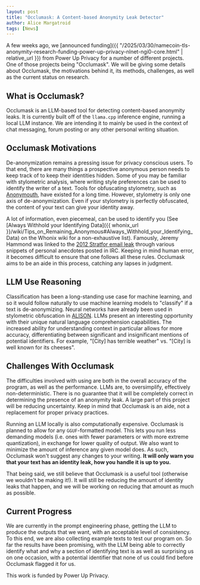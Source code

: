 ```yaml
---
layout: post
title: "Occlumask: A Content-based Anonymity Leak Detector"
author: Alice Margatroid
tags: [News]
---
```


A few weeks ago, we [announced funding]({{ "/2025/03/30/namecoin-tls-anonymity-research-funding-power-up-privacy-nlnet-ngi0-core.html" | relative_url }}) from Power Up Privacy for a number of different projects. One of those projects being "Occlumask". We will be giving some details about Occlumask, the motivations behind it, its methods, challenges, as well as the current status on research.

## What is Occlumask?

Occlumask is an LLM-based tool for detecting content-based anonymity leaks. It is currently built off of the `llama.cpp` inference engine, running a local LLM instance. We are intending it to mainly be used in the context of chat messaging, forum posting or any other personal writing situation.

## Occlumask Motivations

De-anonymization remains a pressing issue for privacy conscious users. To that end, there are many things a prospective anonymous person needs to keep track of to keep their identities hidden. Some of you may be familiar with stylometric analysis, where writing style preferences can be used to identify the writer of a text. Tools for obfuscating stylometry, such as [Anonymouth](https://github.com/psal/anonymouth), have existed for a long time. However, stylometry is only one axis of de-anonymization. Even if your stylometry is perfectly obfuscated, the content of your text can give your identity away. 

A lot of information, even piecemeal, can be used to identify you (See [Always Withhold your Identifying Data]({{ whonix_url }}/wiki/Tips_on_Remaining_Anonymous#Always_Withhold_your_Identifying_Data) on the Whonix wiki for a non-exhaustive list). Famously, Jeremy Hammond was linked to the [2012 Stratfor email leak](https://www.justice.gov/archive/usao/nys/pressreleases/March12/hackers/hammondjeremycomplaint.pdf) through various snippets of personal anecdotes posted in IRC. Keeping in mind human error, it becomes difficult to ensure that one follows all these rules. Occlumask aims to be an aide in this process, catching any lapses in judgment.

## LLM Use Reasoning

Classification has been a long-standing use case for machine learning, and so it would follow naturally to use machine learning models to "classify" if a text is de-anonymizing. Neural networks have already been used in stylometric obfuscation in [ALISON](https://github.com/EricX003/ALISON). LLMs present an interesting opportunity with their unique natural language comprehension capabilities. The increased ability for understanding context in particular allows for more accuracy, differentiating between significant and insignificant mentions of potential identifiers. For example, "[City] has terrible weather" vs. "[City] is well known for its cheeses".

## Challenges With Occlumask

The difficulties involved with using are both in the overall accuracy of the program, as well as the performance. LLMs are, to oversimplify, effectively non-deterministic. There is no guarantee that it will be completely correct in determining the presence of an anonymity leak. A large part of this project will be reducing uncertainty. Keep in mind that Occlumask is an aide, not a replacement for proper privacy practices.

Running an LLM locally is also computationally expensive. Occlumask is planned to allow for any `GGUF`-formatted model. This lets you run less demanding models (i.e. ones with fewer parameters or with more extreme quantization), in exchange for lower quality of output. We also want to minimize the amount of inference any given model does. As such, Occlumask won't suggest any changes to your writing. **It will only warn you that your text has an identity leak, how you handle it is up to you.**

That being said, we still believe that Occlumask is a useful tool (otherwise we wouldn't be making it!). It will still be reducing the amount of identity leaks that happen, and we will be working on reducing that amount as much as possible.

## Current Progress

We are currently in the prompt engineering phase, getting the LLM to produce the outputs that we want, with an acceptable level of consistency. To this end, we are also collecting example texts to test our program on. So far the results have been promising, with the LLM being able to correctly identify what and why a section of identifying text is as well as surprising us on one occasion, with a potential identifier that none of us could find before Occlumask flagged it for us.

This work is funded by Power Up Privacy.
